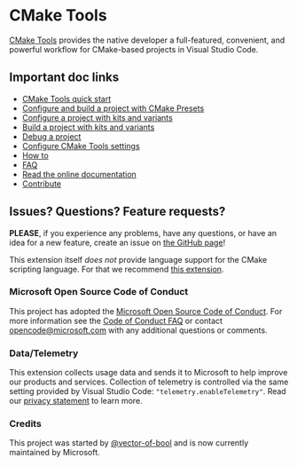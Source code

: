 # CMake Tools

[CMake Tools](https://marketplace.visualstudio.com/items?itemName=ms-vscode.cmake-tools) provides the native developer a full-featured, convenient, and powerful workflow for CMake-based projects in Visual Studio Code.

## Important doc links

- [CMake Tools quick start](https://code.visualstudio.com/docs/cpp/CMake-linux)
- [Configure and build a project with CMake Presets](https://github.com/microsoft/vscode-cmake-tools/blob/master/docs/cmake-presets.md)
- [Configure a project with kits and variants](https://github.com/microsoft/vscode-cmake-tools/blob/master/docs/how-to.md#configure-a-project)
- [Build a project with kits and variants](https://github.com/microsoft/vscode-cmake-tools/blob/master/docs/how-to.md#build-a-project)
- [Debug a project](https://github.com/microsoft/vscode-cmake-tools/blob/master/docs/how-to.md#debug-a-project)
- [Configure CMake Tools settings](https://github.com/microsoft/vscode-cmake-tools/blob/master/docs/cmake-settings.md)
- [How to](https://github.com/microsoft/vscode-cmake-tools/blob/master/docs/how-to.md)
- [FAQ](https://github.com/microsoft/vscode-cmake-tools/blob/master/docs/faq.md)
- [Read the online documentation](https://github.com/microsoft/vscode-cmake-tools/blob/master/docs/README.md)
- [Contribute](https://github.com/microsoft/vscode-cmake-tools/blob/master/CONTRIBUTING.md)

## Issues? Questions? Feature requests?

**PLEASE**, if you experience any problems, have any questions, or have an idea
for a new feature, create an issue on [the GitHub page](https://github.com/microsoft/vscode-cmake-tools)!

This extension itself *does not* provide language support for the CMake
scripting language. For that we recommend [this extension](https://marketplace.visualstudio.com/items?itemName=twxs.cmake).

### Microsoft Open Source Code of Conduct

This project has adopted the [Microsoft Open Source Code of Conduct](https://opensource.microsoft.com/codeofconduct/). For more information see the [Code of Conduct FAQ](https://opensource.microsoft.com/codeofconduct/faq/) or contact opencode@microsoft.com with any additional questions or comments.

### Data/Telemetry

This extension collects usage data and sends it to Microsoft to help improve our products and services. Collection of telemetry is controlled via the same setting provided by Visual Studio Code: `"telemetry.enableTelemetry"`. Read our [privacy statement](https://privacy.microsoft.com/en-us/privacystatement) to learn more.

### Credits

This project was started by [@vector-of-bool](https://github.com/vector-of-bool) and is now currently maintained by Microsoft.
